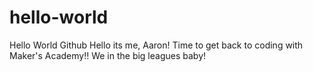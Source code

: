 # hello-world
Hello World Github
Hello its me, Aaron! Time to get back to coding with Maker's Academy!! We in the big leagues baby!
